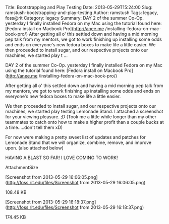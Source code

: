 Title: Bootstrapping and Play Testing
Date: 2013-05-29T15:24:00
Slug: ramstush-bootstrapping-and-play-testing
Author: ramstush
Tags: legacy, foss@rit
Category: legacy
Summary: DAY 2 of the summer Co-Op. yesterday I finally installed Fedora on my Mac using the tutorial found here: [Fedora install on Macbook Pro](http://anee.me /installing-fedora-on-mac-book-pro/)  After getting all o' this settled down and having a mid morning pep talk from my mentors, we got to work finishing up installing some odds and ends on everyone's new fedora boxes to make life a little easier.  We then proceeded to install sugar, and our respective projects onto our machines, we started play t ... 

DAY 2 of the summer Co-Op. yesterday I finally installed Fedora on my Mac
using the tutorial found here: [Fedora install on Macbook Pro](http://anee.me
/installing-fedora-on-mac-book-pro/)

After getting all o' this settled down and having a mid morning pep talk from
my mentors, we got to work finishing up installing some odds and ends on
everyone's new fedora boxes to make life a little easier.

We then proceeded to install sugar, and our respective projects onto our
machines, we started play testing Lemonade Stand. I attached a screenshot for
your viewing pleasure. ;D (Took me a little while longer than my other
teammates to catch onto how to make a higher profit than a couple bucks at a
time.....don't tell them xD)

For now were making a pretty sweet list of updates and patches for Lemonade
Stand that we will organize, combine, remove, and improve upon. (also attached
below)

HAVING A BLAST SO FAR! I LOVE COMING TO WORK!

AttachmentSize

[Screenshot from 2013-05-29 16:06:05.png](http://foss.rit.edu/files/Screenshot
from 2013-05-29 16:06:05.png)

108.48 KB

[Screenshot from 2013-05-29 16:18:37.png](http://foss.rit.edu/files/Screenshot
from 2013-05-29 16:18:37.png)

174.45 KB

